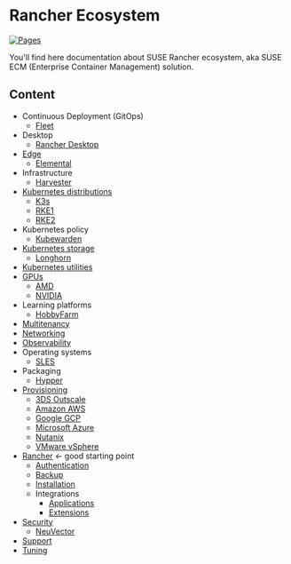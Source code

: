 # Rancher Ecosystem

[![Pages](https://github.com/devpro/rancher-ecosystem/actions/workflows/pages.yml/badge.svg)](https://github.com/devpro/rancher-ecosystem/actions/workflows/pages.yml)

You'll find here documentation about SUSE Rancher ecosystem, aka SUSE ECM (Enterprise Container Management) solution.

## Content

* Continuous Deployment (GitOps)
  * [Fleet](docs/fleet.md)
* Desktop
  * [Rancher Desktop](docs/rancher-desktop.md)
* [Edge](docs/edge.md)
  * [Elemental](docs/elemental.md)
* Infrastructure
  * [Harvester](docs/harvester.md)
* [Kubernetes distributions](docs/kubernetes-distributions.md)
  * [K3s](docs/k3s.md)
  * [RKE1](docs/rke.md)
  * [RKE2](docs/rke2.md)
* Kubernetes policy
  * [Kubewarden](docs/kubewarden.md)
* [Kubernetes storage](docs/kubernetes-storage.md)
  * [Longhorn](docs/longhorn.md)
* [Kubernetes utilities](docs/kubernetes-utilities.md)
* [GPUs](docs/gpu.md)
  * [AMD](docs/providers/amd.md)
  * [NVIDIA](docs/providers/nvidia.md)
* Learning platforms
  * [HobbyFarm](docs/hobbyfarm.md)
* [Multitenancy](docs/multitenancy.md)
* [Networking](docs/networking.md)
* [Observability](docs/observability.md)
* Operating systems
  * [SLES](docs/sles.md)
* Packaging
  * [Hypper](docs/hypper.md)
* [Provisioning](docs/provisioning.md)
  * [3DS Outscale](docs/providers/3ds-outscale.md)
  * [Amazon AWS](docs/providers/amazon-aws.md)
  * [Google GCP](docs/providers/google-gcp.md)
  * [Microsoft Azure](docs/providers/microsoft-azure.md)
  * [Nutanix](docs/providers/nutanix.md)
  * [VMware vSphere](docs/providers/wmware-vsphere.md)
* [Rancher](docs/rancher.md) ← good starting point
  * [Authentication](docs/rancher-authentication.md)
  * [Backup](docs/rancher-backup.md)
  * [Installation](docs/rancher-installation.md)
  * Integrations
    * [Applications](docs/rancher-apps.md)
    * [Extensions](docs/rancher-extensions.md)
* [Security](docs/security.md)
  * [NeuVector](docs/neuvector.md)
* [Support](docs/support.md)
* [Tuning](docs/tuning.md)
